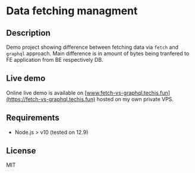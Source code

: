 # Data fetching managment

## Description
Demo project showing difference between fetching data via `fetch` and `graphql` approach. Main difference is in amount of bytes being tranfered to FE application from BE respectively DB.

## Live demo
Online live demo is available on [www.fetch-vs-graphql.techis.fun](https://fetch-vs-graphql.techis.fun) hosted on my own private VPS.

## Requirements
- Node.js > v10 (tested on 12.9)

## License
MIT